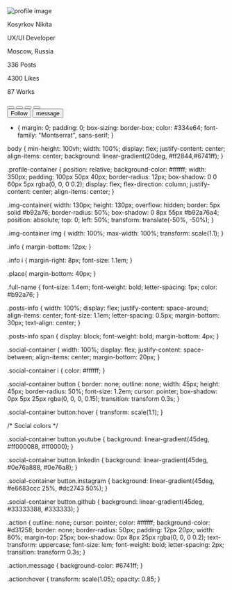 <!DOCTYPE html>
<html lang="en">
<head>
<meta charset="UTF-8">
<meta name="viemport" content="width, initial-scare=1.0">
<link rel="preconnect" href="https://fonts.googleapis.com">
<link rel="preconnect" href="https://fonts.gstatic.com" crossorigin>
<link href="https://fonts.googleapis.com/css2?family=Montserrat:ital,wght@0,100..900;1,100..900&display=swap" rel="stylesheet">
<link rel="stylesheet" href=https://cdnjs.cloudflare.com/ajax/libs/font-awesome/5.15.1/css/all.min.css>
<link rel="stylesheet" href="./style.css">
<title> Stylish Profile Card</title>
</head>
<body>
<div class="profile-container">
<div class="img-container">
<img src="https://i.mycdn.me/i?r=BDHElZJBPNKGuFyY-akIDfgnPy87SpywPGUcveTTTWmFX_1Dfhbk5kSAw9GisWfhXMs" alt="profile image">
</div>
<p class="info full-name">Kosyrkov Nikita</p>
<p class="info role">
<i class="fas fa-star"></i>
UX/UI Developer
</p>
<p class="info plase">
<i class="fas fa-map-marker-alt"></i>
Moscow, Russia
</p>
<div class="posts-info">
    <p><span>336</span> Posts</p>
    <p><span>4300</span> Likes</p>
    <p><span>87</span> Works</p>
</div>

<div class="social-container">
    <button class="youtube">
        <i class="fab fa-youtube"></i>
    </button>
    <button class="linkedin">
        <i class="fab fa-linkedin"></i>
    </button>
    <button class="instagram">
        <i class="fab fa-instagram"></i>
    </button>
    <button class="github">
        <i class="fab fa-github"></i>
    </button>
</div>
<button class="action">Follow</button>
<button class="action message">message</button>
</div>
</body>
</html>


* {
    margin: 0;
    padding: 0;
    box-sizing: border-box;
    color: #334e64;
    font-family: "Montserrat", sans-serif;
}

body {
    min-height: 100vh;
    width: 100%;
    display: flex;
    justify-content: center;
    align-items: center;
    background: linear-gradient(20deg, #ff2844,#6741ff);
}

.profile-container {
    position: relative;
    background-color: #ffffff;
    width: 350px;
    padding: 100px 50px 40px;
    border-radius: 12px;
    box-shadow: 0 0 60px 5px rgba(0, 0, 0 0.2);
    display: flex;
    flex-direction: column;
    justify-content: center;
    align-items: center;
}

.img-container{
    width: 130px;
    height: 130px;
    overflow: hidden;
    border: 5px solid #b92a76;
    border-radius: 50%;
    box-shadow: 0 8px 55px #b92a76a4;
    position: absolute;
    top: 0;
    left: 50%;
    transform: translate(-50%, -50%);
}

.img-container img {
    width: 100%;
    max-width: 100%;
    transform: scale(1.1);
}

.info {
    margin-bottom: 12px;
}

.info i {
    margin-right: 8px;
    font-size: 1.1em;
}

.place{
    margin-bottom: 40px;
}

.full-name {
    font-size: 1.4em;
    font-weight: bold;
    letter-spacing: 1px;
    color: #b92a76;
}

.posts-info {
    width: 100%;
    display: flex;
    justify-content: space-around;
    align-items: center;
    font-size: 1.1em;
    letter-spacing: 0.5px;
    margin-bottom: 30px;
    text-align: center;
}

.posts-info span {
    display: block;
    font-weight: bold;
    margin-bottom: 4px;
}

.social-container {
    width: 100%;
    display: flex;
    justify-content: space-between;
    align-items: center;
    margin-bottom: 20px;
}

.social-container i {
    color: #ffffff;
}

.social-container button {
    border: none;
    outline: none;
    width: 45px;
    height: 45px;
    border-radius: 50%;
    font-size: 1.2em;
    cursor: pointer;
    box-shadow: 0px 5px 25px rgba(0, 0, 0, 0.15);
    transition: transform 0.3s;
}

.social-container button:hover {
    transform: scale(1.1);
}

/* Social colors */

.social-container button.youtube {
    background: linear-gradient(45deg, #ff000088, #ff0000);
}

.social-container button.linkedin {
    background: linear-gradient(45deg, #0e76a888, #0e76a8);
}

.social-container button.instagram {
    background: linear-gradient(45deg, #e6683ccc 25%, #dc2743 50%);
}

.social-container button.github {
    background: linear-gradient(45deg, #33333388, #333333);
}

.action {
    outline: none;
    cursor: pointer;
    color: #ffffff;
    background-color: #d31258;
    border: none;
    border-radius: 50px;
    padding: 12px 20px;
    width: 80%;
    margin-top: 25px;
    box-shadow: 0px 8px 25px rgba(0, 0, 0 0.2);
    text-transform: uppercase;
    font-size: lem;
    font-weight: bold;
    letter-spacing: 2px;
    transition: transform 0.3s;
}

.action.message {
    background-color: #6741ff;
}

.action:hover {
    transform: scale(1.05);
    opacity: 0.85;
}
